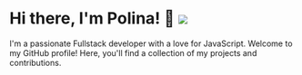 # Hi there, I'm Polina! 👋 ![](https://komarev.com/ghpvc/?username=hinagawa)
I'm a passionate Fullstack developer with a love for JavaScript. Welcome to my GitHub profile! Here, you'll find a collection of my projects and contributions.
